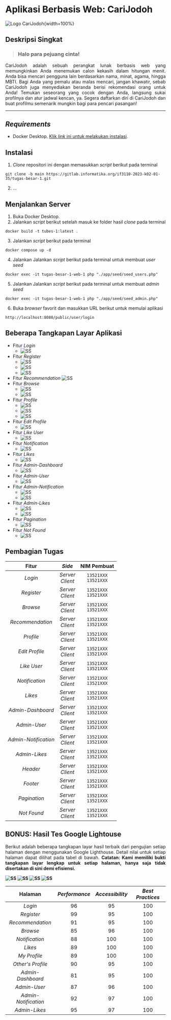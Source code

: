 # Aplikasi Berbasis Web: CariJodoh

![Logo CariJodoh](src/public/images/assets/logo.webp){width=100%}

## Deskripsi Singkat
> <h3>Halo para pejuang cinta!</h3> 
<div align="justify">
    <p>CariJodoh adalah sebuah perangkat lunak berbasis web yang memungkinkan Anda menemukan calon kekasih dalam hitungan menit. Anda bisa mencari pengguna lain berdasarkan nama, minat, agama, hingga MBTI. Bagi Anda yang pemalu atau malas mencari, jangan khawatir, sebab CariJodoh juga menyediakan beranda berisi rekomendasi orang untuk Anda! Temukan seseorang yang cocok dengan Anda, langsung sukai profilnya dan atur jadwal kencan, ya. Segera daftarkan diri di CariJodoh dan buat profilmu semenarik mungkin bagi para pencari pasangan!</p>
</div>

----

## _Requirements_
- Docker Desktop. [Klik _link_ ini untuk melakukan instalasi](https://www.docker.com/products/docker-desktop/).

## Instalasi
1. _Clone_ repositori ini dengan memasukkan _script_ berikut pada terminal
```
git clone -b main https://gitlab.informatika.org/if3110-2023-k02-01-35/tugas-besar-1.git
```
2. ...

## Menjalankan Server
1. Buka Docker Desktop.
2. Jalankan _script_ berikut setelah masuk ke folder hasil _clone_ pada terminal
```
docker build -t tubes-1:latest .
```
3. Jalankan _script_ berikut pada terminal
```
docker compose up -d
```
4. Jalankan Jalankan _script_ berikut pada terminal untuk membuat _user seed_
```
docker exec -it tugas-besar-1-web-1 php "./app/seed/seed_users.php"
```
5. Jalankan Jalankan _script_ berikut pada terminal untuk membuat _admin seed_
```
docker exec -it tugas-besar-1-web-1 php "./app/seed/seed_admin.php"
```
6. Buka _browser_ favorit dan masukkan URL berikut untuk memulai aplikasi
```
http://localhost:8080/public/user/login
```


## Beberapa Tangkapan Layar Aplikasi
- Fitur _Login_
    * ![SS](docs/visualisasi/login.JPG)
- Fitur _Register_
    * ![SS](docs/visualisasi/register1.JPG)
    * ![SS](docs/visualisasi/register2.JPG)
    * ![SS](docs/visualisasi/register3.JPG)
- Fitur _Recommendation_
![SS](docs/visualisasi/recommendation.JPG)
- Fitur _Browse_
    * ![SS](docs/visualisasi/browse1.JPG)
    * ![SS](docs/visualisasi/browse2.JPG)
- Fitur _Profile_
    * ![SS](docs/visualisasi/myprofile1.JPG)
    * ![SS](docs/visualisasi/myprofile2.JPG)
    * ![SS](docs/visualisasi/othersprofile.JPG)
- Fitur _Edit Profile_
    * ![SS](docs/visualisasi/editprofile.JPG)
- Fitur _Like User_
    * ![SS](docs/visualisasi/likeuser.JPG)
- Fitur _Notification_
    * ![SS](docs/visualisasi/notification.JPG)
- Fitur _Likes_
    * ![SS](docs/visualisasi/likes.JPG)
- Fitur _Admin-Dashboard_
    * ![SS](docs/visualisasi/admin-dashboard.JPG)
- Fitur _Admin-User_
    * ![SS](docs/visualisasi/admin-user.JPG)
- Fitur _Admin-Notification_
    * ![SS](docs/visualisasi/admin-notification.JPG)
    * ![SS](docs/visualisasi/admin-notification2.JPG)
- Fitur _Admin-Likes_
    * ![SS](docs/visualisasi/admin-likes.JPG)
    * ![SS](docs/visualisasi/admin-likes2.JPG)
- Fitur _Pagination_
    * ![SS](docs/visualisasi/pagination.JPG)
- Fitur _Not Found_
    * ![SS](docs/visualisasi/notfound.JPG)
    

## Pembagian Tugas
| Fitur | _Side_ | NIM Pembuat
| :---: | :---: | :---:
| _Login_ | _Server_<br>_Client_ | `13521XXX`<br>`13521XXX`
| _Register_ | _Server_<br>_Client_ | `13521XXX`<br>`13521XXX`
| _Browse_ | _Server_<br>_Client_ | `13521XXX`<br>`13521XXX`
| _Recommendation_ | _Server_<br>_Client_ | `13521XXX`<br>`13521XXX`
| _Profile_ | _Server_<br>_Client_ | `13521XXX`<br>`13521XXX`
| _Edit Profile_ | _Server_<br>_Client_ | `13521XXX`<br>`13521XXX`
| _Like User_ | _Server_<br>_Client_ | `13521XXX`<br>`13521XXX`
| _Notification_ | _Server_<br>_Client_ | `13521XXX`<br>`13521XXX`
| _Likes_ | _Server_<br>_Client_ | `13521XXX`<br>`13521XXX`
| _Admin-Dashboard_ | _Server_<br>_Client_ | `13521XXX`<br>`13521XXX`
| _Admin-User_ | _Server_<br>_Client_ | `13521XXX`<br>`13521XXX`
| _Admin-Notification_ | _Server_<br>_Client_ | `13521XXX`<br>`13521XXX`
| _Admin-Likes_ | _Server_<br>_Client_ | `13521XXX`<br>`13521XXX`
| _Header_ | _Server_<br>_Client_ | `13521XXX`<br>`13521XXX`
| _Footer_ | _Server_<br>_Client_ | `13521XXX`<br>`13521XXX`
| _Pagination_ | _Server_<br>_Client_ | `13521XXX`<br>`13521XXX`
| _Not Found_ | _Server_<br>_Client_ | `13521XXX`<br>`13521XXX`



## BONUS: Hasil Tes Google Lightouse
<div align="justify">
    <p>Berikut adalah beberapa tangkapan layar hasil terbaik dari pengujian setiap halaman dengan menggunakan Google Lighthouse. Detail nilai untuk setiap halaman dapat dilihat pada tabel di bawah. <b>Catatan: Kami memiliki bukti tangkapan layar lengkap untuk setiap halaman, hanya saja tidak disertakan di sini demi efisiensi.<b></p>
</div>

![SS](docs/lighthouse/register.JPG)
![SS](docs/lighthouse/recommendation.JPG)
![SS](docs/lighthouse/profile.JPG)
![SS](docs/lighthouse/admin-likes.JPG)

| Halaman | _Performance_ | _Accessibility_ | _Best Practices_
| :---: | :---: | :---: | :---:
| _Login_ | 96 | 95 | 100
| _Register_ | 99 | 95 | 100
| _Recommendation_ | 91 | 95 | 100
| _Browse_ | 85 | 96 | 100
| _Notification_ | 88 | 100 | 100
| _Likes_ | 89 | 100 | 100
| _My Profile_ | 89 | 100 | 100
| _Other's Profile_ | 90 | 95 | 100
| _Admin-Dashboard_ | 81 | 95 | 100
| _Admin-User_ | 87 | 96 | 100
| _Admin-Notification_ | 92 | 97 | 100
| _Admin-Likes_ | 95 | 97 | 100